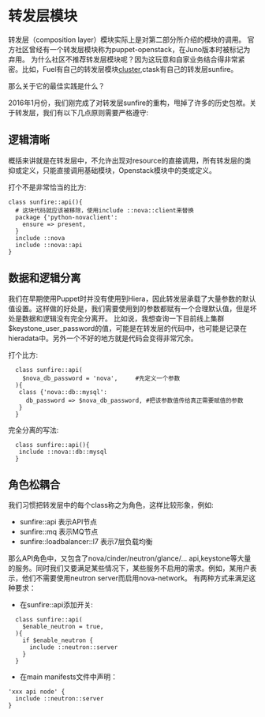 # 转发层模块

转发层（composition layer）模块实际上是对第二部分所介绍的模块的调用。
官方社区曾经有一个转发层模块称为puppet-openstack，在Juno版本时被标记为弃用。
为什么社区不推荐转发层模块呢？因为这玩意和自家业务结合得非常紧密。比如，Fuel有自己的转发层模块[cluster](https://github.com/openstack/fuel-library/tree/master/deployment/puppet/cluster),ctask有自己的转发层sunfire。

那么关于它的最佳实践是什么？

2016年1月份，我们刚完成了对转发层sunfire的重构，甩掉了许多的历史包袱。关于转发层，我们有以下几点原则需要严格遵守:


## 逻辑清晰

概括来讲就是在转发层中，不允许出现对resource的直接调用，所有转发层的类抑或定义，只能直接调用基础模块，Openstack模块中的类或定义。

打个不是非常恰当的比方:
```puppet
class sunfire::api(){
  # 这块代码就应该被移除，使用include ::nova::client来替换
  package {'python-novaclient':
    ensure => present,
  }
  include ::nova
  include ::nova::api
}
```
## 数据和逻辑分离

我们在早期使用Puppet时并没有使用到Hiera，因此转发层承载了大量参数的默认值设置。这样做的好处是，我们需要使用到的参数都赋有一个合理默认值，但是坏处是数据和逻辑没有完全分离开。
比如说，我想查询一下目前线上集群$keystone_user_password的值，可能是在转发层的代码中，也可能是记录在hieradata中。另外一个不好的地方就是代码会变得非常冗余。

打个比方:

```puppet
  class sunfire::api(
    $nova_db_password = 'nova',     #先定义一个参数
  ){
   class {'nova::db::mysql':
     db_password => $nova_db_password, #把该参数值传给真正需要赋值的参数
   }
  }
```

完全分离的写法:
```puppet
  class sunfire::api(){
   include ::nova::db::mysql
  }
```
## 角色松耦合

我们习惯把转发层中的每个class称之为角色，这样比较形象，例如:

 - sunfire::api 表示API节点
 - sunfire::mq  表示MQ节点
 - sunfire::loadbalancer::l7 表示7层负载均衡

那么API角色中，又包含了nova/cinder/neutron/glance/... api,keystone等大量的服务。同时我们又要满足某些情况下，某些服务不启用的需求。例如，某用户表示，他们不需要使用neutron server而启用nova-network。
有两种方式来满足这种要求：

- 在sunfire::api添加开关:
```puppet
  class sunfire::api(
    $enable_neutron = true,
  ){
    if $enable_neutron {
      include ::neutron::server
    }
  }
```

- 在main manifests文件中声明：
```puppet
'xxx api node' {
  include ::neutron::server
}
```